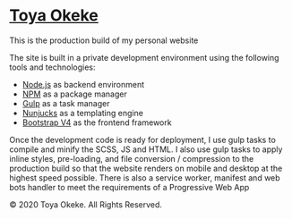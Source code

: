 # [Toya Okeke](https://toyaokeke.github.io)

This is the production build of my personal website

The site is built in a private development environment using the following tools and technologies:

- [Node.js](https://nodejs.org/en/) as backend environment
- [NPM](https://www.npmjs.com/) as a package manager
- [Gulp](https://gulpjs.com/) as a task manager
- [Nunjucks](https://mozilla.github.io/nunjucks/) as a templating engine
- [Bootstrap V4](https://getbootstrap.com/) as the frontend framework

Once the development code is ready for deployment, I use gulp tasks to compile and minify the SCSS, JS and HTML. I also use gulp tasks to apply inline styles, pre-loading, and file conversion / compression to the production build so that the website renders on mobile and desktop at the highest speed possible. There is also a service worker, manifest and web bots handler to meet the requirements of a Progressive Web App

&copy; 2020 Toya Okeke. All Rights Reserved.
